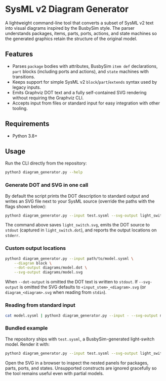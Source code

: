 # SysML v2 Diagram Generator

A lightweight command-line tool that converts a subset of SysML v2 text into visual diagrams inspired by the BusbySim style. The parser understands packages, items, parts, ports, actions, and state machines so the generated graphics retain the structure of the original model.

## Features
- Parses `package` bodies with attributes, BusbySim `item def` declarations, `part` blocks (including ports and actions), and `state` machines with transitions.
- Keeps support for simple SysML v2 `block`/`part`/`extends` syntax used by legacy inputs.
- Emits Graphviz DOT text and a fully self-contained SVG rendering without requiring the Graphviz CLI.
- Accepts input from files or standard input for easy integration with other tooling.

## Requirements
- Python 3.8+

## Usage
Run the CLI directly from the repository:

```bash
python3 diagram_generator.py --help
```

### Generate DOT and SVG in one call

By default the script prints the DOT description to standard output and writes an SVG file next to your SysML source (override the paths with the flags shown below):

```bash
python3 diagram_generator.py --input test.sysml --svg-output light_switch.svg > light_switch.dot
```

The command above saves `light_switch.svg`, emits the DOT source to `stdout` (captured in `light_switch.dot`), and reports the output locations on `stderr`.

### Custom output locations

```bash
python3 diagram_generator.py --input path/to/model.sysml \
    --diagram block \
    --dot-output diagrams/model.dot \
    --svg-output diagrams/model.svg
```

When `--dot-output` is omitted the DOT text is written to `stdout`. If `--svg-output` is omitted the SVG defaults to `<input_stem>_<diagram>.svg` (or `diagram_<diagram>.svg` when reading from `stdin`).

### Reading from standard input

```bash
cat model.sysml | python3 diagram_generator.py --input - --svg-output model.svg > model.dot
```

### Bundled example

The repository ships with `test.sysml`, a BusbySim-generated light-switch model. Render it with:

```bash
python3 diagram_generator.py --input test.sysml --svg-output light_switch.svg > light_switch.dot
```

Open the SVG in a browser to inspect the nested panels for packages, parts, ports, and states. Unsupported constructs are ignored gracefully so the tool remains useful even with partial models.
